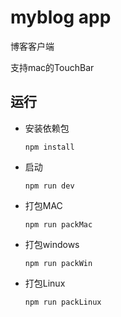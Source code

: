 # myblog app
博客客户端

支持mac的TouchBar

## 运行
+ 安装依赖包
    ```shell
    npm install
    ```
+ 启动
    ```shell
    npm run dev
    ```
+ 打包MAC
    ```shell
    npm run packMac
    ```

+ 打包windows
    ```shell
    npm run packWin
    ```
+ 打包Linux
    ```shell
    npm run packLinux
    ```